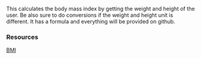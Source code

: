 

This calculates the body mass index by getting the weight and height of the user. Be also sure to do conversions if the weight and height unit is different. It has a formula and everything will be provided on github.


### Resources
[BMI](https://www.calculator.net/bmi-calculator.html)